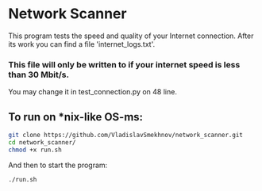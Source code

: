 # Network Scanner

This program tests the speed and quality of your Internet connection. After its work you can find a file 'internet_logs.txt'.
### This file will only be written to if your internet speed is less than 30 Mbit/s.

You may change it in test_connection.py on 48 line.

## To run on *nix-like OS-ms:
```sh
git clone https://github.com/VladislavSmekhnov/network_scanner.git
cd network_scanner/
chmod +x run.sh
```
And then to start the program:
```sh
./run.sh
```
